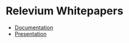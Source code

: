 # Relevium Whitepapers 

* [Documentation](pdf_ready/relevium_srs_jan.pdf)
* [Presentation](pdf_ready/relevium_presenation_jan.pdf)